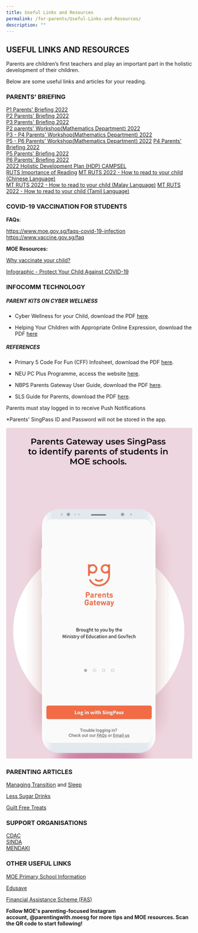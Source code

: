 ```yaml
---
title: Useful Links and Resources
permalink: /for-parents/Useful-Links-and-Resources/
description: ""
---
```

## USEFUL LINKS AND RESOURCES


Parents are children’s first teachers and play an important part in the holistic development of their children.  
  
Below are some useful links and articles for your reading.  


### PARENTS' BRIEFING


[P1 Parents' Briefing 2022]()  
[P2 Parents' Briefing 2022]()  
[P3 Parents' Briefing 2022]()  
[P2 parents' Workshop(Mathematics Department) 2022](/files/2022%20P2%20Math%20Parents%20Workshop%202022_Final_25Feb2022.pdf)  
[P3 - P4 Parents' Workshop(Mathematics Department) 2022](/files/2022%20P3%20and%20P4%20Parents%20Workshop%202022%20for%20upload.pdf)  
[P5 - P6 Parents' Workshop(Mathematics Department) 2022](/files/2022%20P5%20and%20P6%20Math%20Workshop%20for%20Parents%202022.pdf)
[P4 Parents' Briefing 2022]()  
[P5 Parents' Briefing 2022]()  
[P6 Parents' Briefing 2022]()  
[2022 Holistic Development Plan (HDP) CAMPSEL](/files/2022%20Holistic%20Development%20Plan%20HDP%202022_for%20website.pdf)  
[RUTS Importance of Reading](/files/RUTS_Importance%20of%20Reading_For%20school%20website.pdf)
[MT RUTS 2022 - How to read to your child (Chinese Language)](https://navalbasepri-moe-edu-sg-admin.cwp.sg/qql/slot/u726/Parent%20Resources/RUTS/MT%20RUTS%202022%20-%20How%20to%20read%20to%20your%20child%20Chinese%20Language.pdf)  
[MT RUTS 2022 - How to read to your child (Malay Language)](/files/MT%20RUTS%202022%20-%20How%20to%20read%20to%20your%20child%20Chinese%20Language.pdf)
[MT RUTS 2022 - How to read to your child (Tamil Language)](/files/MT%20RUTS%202022%20-%20How%20to%20read%20to%20your%20child%20Tamil%20Language.pdf)


### COVID-19 VACCINATION FOR STUDENTS


**FAQs**:  

[https://www.moe.gov.sg/faqs-covid-19-infection  
](https://www.moe.gov.sg/faqs-covid-19-infection)[https://www.vaccine.gov.sg/faq  
](https://www.vaccine.gov.sg/faq)

  

**MOE Resources:**

[Why vaccinate your child?](/files/Why%20vaccinate%20your%20child.pdf)

[Infographic - Protect Your Child Against COVID-19](/files/Infographic%20-%20Protect%20Your%20Child%20Against%20COVID-19.pdf)




### INFOCOMM TECHNOLOGY



##### PARENT KITS ON CYBER WELLNESS   

*   Cyber Wellness for your Child, download the PDF [here](/files/Parent%20Kit%20-%20Cyber%20Wellness%20for%20your%20Child.pdf).

*   Helping Your Children with Appropriate Online Expression, download the PDF [here](/files/3B%202019%20Connect%20T1%20Parents%20Tipsheet.pdf)



##### REFERENCES

*   Primary 5 Code For Fun (CFF) Infosheet, download the PDF [here]().

*   NEU PC Plus Programme, access the website [here](https://www.imda.gov.sg/programme-listing/neu-pc-plus).  
    
*   NBPS Parents Gateway User Guide, download the PDF [here](/files/NBPS%20Parents%20Gateway%20Userguide.pdf).

*   SLS Guide for Parents, download the PDF [here](/files/SLS%20guide%20for%20parents.pdf).  
    

Parents must stay logged in to receive Push Notifications

\*Parents' SingPass ID and Password will not be stored in the app.

![](/images/PG-SingPass.gif)

### PARENTING ARTICLES 

[](/files/Less%20Sugar%20Drinks.pdf)

[Managing Transition](/files/ManagingTransition.pdf) and [Sleep](/files/Sleep.pdf)

[Less Sugar Drinks](/files/Less%20Sugar%20Drinks.pdf)

[Guilt Free Treats](/files/GuiltFreeTreats.pdf)


### SUPPORT ORGANISATIONS


[CDAC](https://www.cdac.org.sg/)  
[SINDA](http://www.sinda.org.sg/students/step/)  
[MENDAKI](http://www.mendaki.org.sg/)  

### OTHER USEFUL LINKS


[MOE Primary School Information](https://www.moe.gov.sg/primary)

[Edusave](https://www.moe.gov.sg/education/edusave)

[Financial Assistance Scheme (FAS)](https://www.moe.gov.sg/financial-matters/financial-assistance)

**Follow MOE's parenting-focused Instagram account, @parentingwith.moesg for more tips and MOE resources. Scan the QR code to start following!**